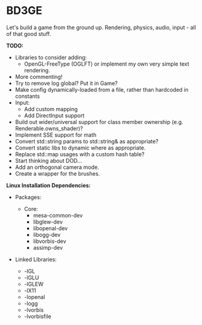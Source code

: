 BD3GE
===

Let's build a game from the ground up. Rendering, physics, audio, input - all of that good stuff.

**TODO:**

* Libraries to consider adding:
	* OpenGL-FreeType (OGLFT) or implement my own very simple text rendering.
* More commenting!
* Try to remove log global? Put it in Game?
* Make config dynamically-loaded from a file, rather than hardcoded in constants
* Input:
    * Add custom mapping
	* Add DirectInput support
* Build out wider/universal support for class member ownership (e.g. Renderable.owns_shader)?
* Implement SSE support for math
* Convert std::string params to std::string& as appropriate?
* Convert static libs to dynamic where as appropriate.
* Replace std::map usages with a custom hash table?
* Start thinking about DOD...
* Add an orthogonal camera mode.
* Create a wrapper for the brushes.

**Linux Installation Dependencies:**

* Packages:
	* Core:
		* mesa-common-dev
		* libglew-dev
		* libopenal-dev
		* libogg-dev
		* libvorbis-dev
		* assimp-dev

* Linked Libraries:
	* -lGL
	* -lGLU
	* -lGLEW
	* -lX11
	* -lopenal
	* -logg
	* -lvorbis
	* -lvorbisfile